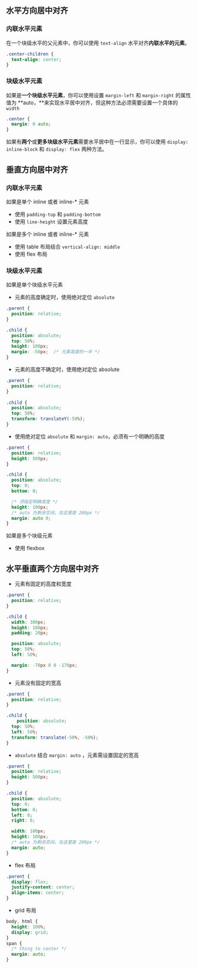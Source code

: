## 水平方向居中对齐

### 内联水平元素
在一个块级水平的父元素中，你可以使用 `text-align` 水平对齐**内联水平的元素**。

```css
.center-children {
  text-align: center;
}
```

### 块级水平元素

如果是**一个块级水平元素**，你可以使用设置 `margin-left` 和 `margin-right` 的属性值为 **auto，**来实现水平居中对齐，但这种方法必须需要设置一个具体的 `width`

```css
.center {
  margin: 0 auto;
}
```

如果有**两个**或**更多块级水平元素**需要水平居中在一行显示，你可以使用 `display: inline-block` 和 `display: flex` 两种方法。

## 垂直方向居中对齐

### 内联水平元素
如果是单个 inline 或者 inline-* 元素

- 使用 `padding-top` 和 `padding-bottom`
- 使用 `line-height` 设置元素高度

如果是多个 inline 或者 inline-* 元素
- 使用 table 布局结合 `vertical-align: middle`
- 使用 flex 布局

### 块级水平元素

如果是单个块级水平元素

- 元素的高度确定时，使用绝对定位 `absolute`

```css
.parent {
  position: relative;
}

.child {
  position: absolute;
  top: 50%;
  height: 100px;
  margin: -50px;  /* 元素高度的一半 */
}
```

- 元素的高度不确定时，使用绝对定位 absolute
```css
.parent {
  position: relative;
}
  
.child {
  position: absolute;
  top: 50%;
  transform: translateY(-50%);
}
```

- 使用绝对定位 `absolute` 和 `margin: auto`，必须有一个明确的高度

```css
.parent {
  position: relative;
  height: 500px;
}

.child {
  position: absolute;
  top: 0;
  bottom: 0;

  /* 须指定明确高度 */
  height: 100px;
  /* auto 为剩余空间，在这里是 200px */
  margin: auto 0;
}
```

如果是多个块级元素

- 使用 flexbox

## 水平垂直两个方向居中对齐

- 元素有固定的高度和宽度

```css
.parent {
  position: relative;
}

.child {
  width: 300px;
  height: 100px;
  padding: 20px;

  position: absolute;
  top: 50%;
  left: 50%;

  margin: -70px 0 0 -170px;
}
```
- 元素没有固定的宽高

```css
.parent {
  position: relative;
}

.child {
    position: absolute;
  top: 50%;
  left: 50%;
  transform: translate(-50%, -50%);
}
```

- `absolute` 结合 `margin: auto` ，元素需设置固定的宽高

```css
.parent {
  position: relative;
  height: 500px;
}

.child {
  position: absolute;
  top: 0;
  bottom: 0;
  left: 0;
  right: 0;

  width: 100px;
  height: 100px;
  /* auto 为剩余空间，在这里是 200px */
  margin: auto;
}
```

- flex 布局
```css
.parent {
  display: flex;
  justify-content: center;
  align-items: center;
}
```
- grid 布局
```css
body, html {
  height: 100%;
  display: grid;
}
span { 
  /* thing to center */
  margin: auto;
}
```
